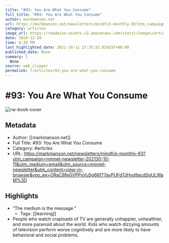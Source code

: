 ```yaml
---
title: "#93: You Are What You Consume"
full_title: "#93: You Are What You Consume"
author: markmanson.net
url: https://markmanson.net/newsletters/mindfck-monthly-93?utm_campaign=mmnet-newsletter-202130-10-11&utm_medium=email&utm_source=mmnet-newsletter&utm_content=view-in-browser&vgo_ee=ORaC8feGVPPxVu5g66f77ayPUFd7JHyq9acdSgULWaM%3D
category: articles
image_url: https://readwise-assets.s3.amazonaws.com/static/images/article2.74d541386bbf.png
date: 2024-12-29
time: 6:39 PM
last_highlighted_date: 2021-10-11 17:35:52.024297+00:00
published_date: None
summary: |
  None
source: web_clipper
permalink: l/articles/93-you-are-what-you-consume
---
```

# #93: You Are What You Consume

![rw-book-cover](https://readwise-assets.s3.amazonaws.com/static/images/article2.74d541386bbf.png)

## Metadata
- Author: [[markmanson.net]]
- Full Title: #93: You Are What You Consume
- Category: #articles
- URL: https://markmanson.net/newsletters/mindfck-monthly-93?utm_campaign=mmnet-newsletter-202130-10-11&utm_medium=email&utm_source=mmnet-newsletter&utm_content=view-in-browser&vgo_ee=ORaC8feGVPPxVu5g66f77ayPUFd7JHyq9acdSgULWaM%3D

## Highlights
- “The medium is the message.”
    - Tags: [[learning]] 
- People who watch craploads of TV are generally unhappier, unhealthier, and more paranoid about the world. Kids who watch dizzying amounts of television perform worse cognitively and are more likely to have behavioral and social problems.


